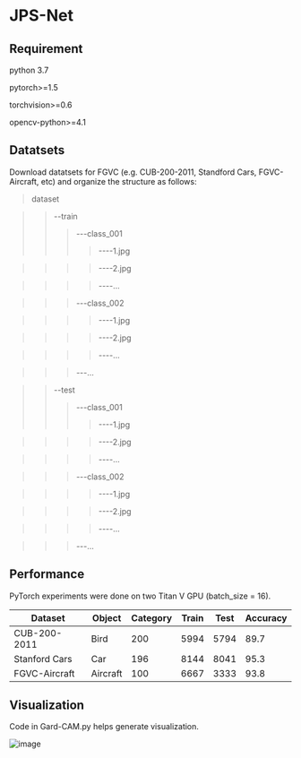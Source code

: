 # JPS-Net

## Requirement
python 3.7

pytorch>=1.5

torchvision>=0.6

opencv-python>=4.1

## Datatsets

Download datatsets for FGVC (e.g. CUB-200-2011, Standford Cars, FGVC-Aircraft, etc) and organize the structure as follows:

>dataset

>>--train
>>>---class_001
>>>>----1.jpg

>>>>----2.jpg

>>>>----...

>>>---class_002

>>>>----1.jpg

>>>>----2.jpg

>>>>----...

>>>---...

>>--test
>>>---class_001
>>>>----1.jpg

>>>>----2.jpg

>>>>----...

>>>---class_002

>>>>----1.jpg

>>>>----2.jpg

>>>>----...

>>>---...


## Performance
PyTorch experiments were done on two Titan V GPU (batch_size = 16).

Dataset  |  Object  |  Category  |  Train  |  Test  |  Accuracy
------  |  ------  |  --------|  ---------|  ------|  ------
CUB-200-2011  |  Bird  |  200  |  5994  |  5794  |  89.7
Stanford Cars  |  Car  |  196  |  8144  |  8041  |  95.3
FGVC-Aircraft  |  Aircraft  |  100  |  6667 |  3333  |  93.8

## Visualization

Code in Gard-CAM.py helps generate visualization.

![image](https://github.com/Zhao-fan/JPS-Net/blob/main/images/vis1.PNG)

